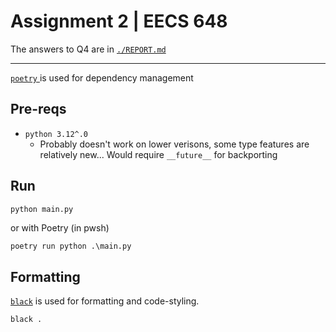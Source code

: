 # Assignment 2 | EECS 648

The answers to Q4 are in [`./REPORT.md`](./REPORT.md)

---

[ `poetry` ](https://python-poetry.org/) is used for dependency management

## Pre-reqs

* `python 3.12^.0`
  * Probably doesn't work on lower verisons, some type features are relatively new... Would require `__future__` for backporting

## Run

```sh
python main.py
```

or with Poetry (in pwsh)
```pwsh
poetry run python .\main.py
```

<!-- ## Tests

Test cases are written using [ `unittest` ](https://docs.python.org/3/library/unittest.html) for testing. The tests can be found in [ `./tests` ](tests).

Run tests with python tests/main.py -v -->

## Formatting
[`black`](https://github.com/psf/black) is used for formatting and code-styling.

```sh
black .
```
